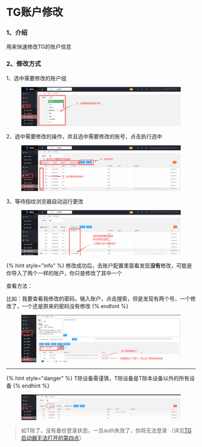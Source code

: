 # TG账户修改

### 1、介绍

用来快速修改TG的账户信息

### 2、修改方式

1、选中需要修改的账户组

<figure><img src="../../.gitbook/assets/image (34) (1).png" alt=""><figcaption></figcaption></figure>

2、选中需要修改的操作，并且选中需要修改的账号，点击执行选中

<figure><img src="../../.gitbook/assets/image (2) (1) (1) (1) (1) (1).png" alt=""><figcaption></figcaption></figure>

3、等待指纹浏览器自动运行更改

<figure><img src="../../.gitbook/assets/image (4) (1) (1) (1) (1).png" alt=""><figcaption></figcaption></figure>

{% hint style="info" %}
修改成功后，去账户配置里面看发现**没有**修改，可能是你导入了两个一样的账户，你只是修改了其中一个

查看方法：

比如：我要查看我修改的密码，输入账户，点击搜索，但是发现有两个号，一个修改了，一个还是原来的密码没有修改
{% endhint %}

<figure><img src="../../.gitbook/assets/image (25) (1).png" alt=""><figcaption></figcaption></figure>



***

{% hint style="danger" %}
T除设备需谨慎，T除设备是T除本设备以外的所有设备
{% endhint %}

<figure><img src="../../.gitbook/assets/image (28) (1).png" alt=""><figcaption></figcaption></figure>

> 如T除了，没有备份登录状态，一旦auth失效了，你将无法登录 （详见[TG启动器无法打开的第四点](../qa-da-yi/tg-qi-dong-qi-wu-fa-da-kai.md#id-4code-bu-shu-ru-liu-lan-qi-zhi-jie-tui-chu)）
